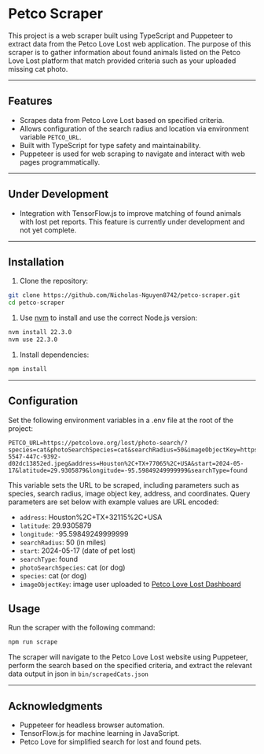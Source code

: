# Petco Scraper

This project is a web scraper built using TypeScript and Puppeteer to extract data from the Petco Love Lost web application. The purpose of this scraper is to gather information about found animals listed on the Petco Love Lost platform that match provided criteria such as your uploaded missing cat photo.

___

## Features

- Scrapes data from Petco Love Lost based on specified criteria.
- Allows configuration of the search radius and location via environment variable `PETCO_URL`.
- Built with TypeScript for type safety and maintainability.
- Puppeteer is used for web scraping to navigate and interact with web pages programmatically.

___

## Under Development

- Integration with TensorFlow.js to improve matching of found animals with lost pet reports. This feature is currently under development and not yet complete.

___

## Installation

1. Clone the repository:
```bash
git clone https://github.com/Nicholas-Nguyen8742/petco-scraper.git
cd petco-scraper
```

1. Use [nvm](https://github.com/nvm-sh/nvm) to install and use the correct Node.js version:
```bash
nvm install 22.3.0
nvm use 22.3.0
```

1. Install dependencies:
```bash
npm install
```

___

## Configuration

Set the following environment variables in a .env file at the root of the project:

```env
PETCO_URL=https://petcolove.org/lost/photo-search/?species=cat&photoSearchSpecies=cat&searchRadius=50&imageObjectKey=https%3A%2F%2Fd1xo1ei89o6wi.cloudfront.net%2Fphotos%2Fpet%2F47198368%2F28f92db2-5547-447c-9392-d02dc13852ed.jpeg&address=Houston%2C+TX+77065%2C+USA&start=2024-05-17&latitude=29.9305879&longitude=-95.59849249999999&searchType=found
```

This variable sets the URL to be scraped, including parameters such as species, search radius, image object key, address, and coordinates. Query parameters are set below with example values are URL encoded:
- `address`: Houston%2C+TX+32115%2C+USA
- `latitude`: 29.9305879
- `longitude`: -95.59849249999999
- `searchRadius`: 50 (in miles)
- `start`: 2024-05-17 (date of pet lost)
- `searchType`: found
- `photoSearchSpecies`: cat (or dog)
- `species`: cat (or dog)
- `imageObjectKey`: image user uploaded to [Petco Love Lost Dashboard](https://petcolove.org/lost/dash)

## Usage

Run the scraper with the following command:

```bash
npm run scrape
```

The scraper will navigate to the Petco Love Lost website using Puppeteer, perform the search based on the specified criteria, and extract the relevant data output in json in `bin/scrapedCats.json`


___

## Acknowledgments
- Puppeteer for headless browser automation.
- TensorFlow.js for machine learning in JavaScript.
- Petco Love for simplified search for lost and found pets.

